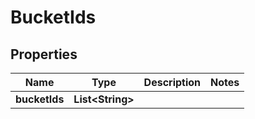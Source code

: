 

# BucketIds


## Properties

| Name | Type | Description | Notes |
|------------ | ------------- | ------------- | -------------|
|**bucketIds** | **List&lt;String&gt;** |  |  |



